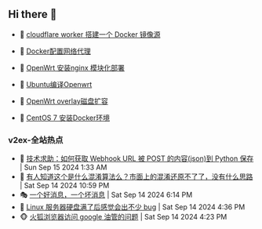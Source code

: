 ## Hi there 👋

<!--
**dkyg666/dkyg666** is a ✨ _special_ ✨ repository because its `README.md` (this file) appears on your GitHub profile.

Here are some ideas to get you started:

- 🔭 I’m currently working on ...
- 🌱 I’m currently learning ...
- 👯 I’m looking to collaborate on ...
- 🤔 I’m looking for help with ...
- 💬 Ask me about ...
- 📫 How to reach me: ...
- 😄 Pronouns: ...
- ⚡ Fun fact: ...
-->

<!-- BLOG-POST-LIST:START -->
- 🦩 [cloudflare worker 搭建一个 Docker 镜像源](http://blog.1996099.xyz/archives/cloudflare-worker-da-jian-yi-ge-docker-jing-xiang-zhan) 

- 🚦 [Docker配置网络代理](http://blog.1996099.xyz/archives/dockerpei-zhi-wang-luo-dai-li) 

- 🫶 [OpenWrt 安装nginx 模块化部署](http://blog.1996099.xyz/archives/openwrt-an-zhuang-nginx-mo-kuai-hua-bu-shu) 

- 🦄 [Ubuntu编译Openwrt](http://blog.1996099.xyz/archives/ubuntuzi-bian-yi-openwrt) 

- 🐻 [OpenWrt overlay磁盘扩容](http://blog.1996099.xyz/archives/openwrt-overlay) 

- 🤖 [CentOS 7 安装Docker环境](http://blog.1996099.xyz/archives/centos-docker) 
<!-- BLOG-POST-LIST:END -->

### v2ex-全站热点
<!-- v2ex:START -->
- 🥸 [技术求助：如何获取 Webhook URL 被 POST 的内容&lpar;json&rpar;到 Python 保存](https://www.v2ex.com/t/1073163#reply1) | Sun Sep 15 2024 1:33 AM
- 🤗 [有人知道这个是什么混淆算法么？市面上的混淆还原不了了，没有什么思路](https://www.v2ex.com/t/1073149#reply1) | Sat Sep 14 2024 10:59 PM
- 🎭 [一个好消息，一个坏消息](https://www.v2ex.com/t/1073142#reply5) | Sat Sep 14 2024 6:14 PM
- 🥷 [Linux 服务器硬盘满了后感觉会出不少 bug](https://www.v2ex.com/t/1073133#reply5) | Sat Sep 14 2024 4:36 PM
- 🐵 [火狐浏览器访问 google 油管的问题](https://www.v2ex.com/t/1073132#reply7) | Sat Sep 14 2024 4:23 PM<!-- v2ex:END -->

